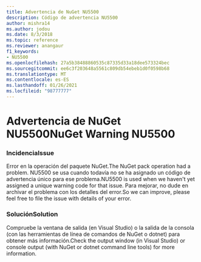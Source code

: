 ```yaml
---
title: Advertencia de NuGet NU5500
description: Código de advertencia NU5500
author: mishra14
ms.author: jodou
ms.date: 8/3/2018
ms.topic: reference
ms.reviewer: anangaur
f1_keywords:
- NU5500
ms.openlocfilehash: 27a5b38488860535c87335d33a18dee573324bec
ms.sourcegitcommit: ee6c3f203648a5561c809db54ebeb1d0f0598b68
ms.translationtype: MT
ms.contentlocale: es-ES
ms.lasthandoff: 01/26/2021
ms.locfileid: "98777777"
---
```

# <a name="nuget-warning-nu5500"></a><span data-ttu-id="2ae32-103">Advertencia de NuGet NU5500</span><span class="sxs-lookup"><span data-stu-id="2ae32-103">NuGet Warning NU5500</span></span>

### <a name="issue"></a><span data-ttu-id="2ae32-104">Incidencia</span><span class="sxs-lookup"><span data-stu-id="2ae32-104">Issue</span></span>

<span data-ttu-id="2ae32-105">Error en la operación del paquete NuGet.</span><span class="sxs-lookup"><span data-stu-id="2ae32-105">The NuGet pack operation had a problem.</span></span> <span data-ttu-id="2ae32-106">NU5500 se usa cuando todavía no se ha asignado un código de advertencia único para ese problema.</span><span class="sxs-lookup"><span data-stu-id="2ae32-106">NU5500 is used when we haven't yet assigned a unique warning code for that issue.</span></span> <span data-ttu-id="2ae32-107">Para mejorar, no dude en archivar el problema con los detalles del error.</span><span class="sxs-lookup"><span data-stu-id="2ae32-107">So we can improve, please feel free to file the issue with details of your error.</span></span>


### <a name="solution"></a><span data-ttu-id="2ae32-108">Solución</span><span class="sxs-lookup"><span data-stu-id="2ae32-108">Solution</span></span>

<span data-ttu-id="2ae32-109">Compruebe la ventana de salida (en Visual Studio) o la salida de la consola (con las herramientas de línea de comandos de NuGet o dotnet) para obtener más información.</span><span class="sxs-lookup"><span data-stu-id="2ae32-109">Check the output window (in Visual Studio) or console output (with NuGet or dotnet command line tools) for more information.</span></span>


